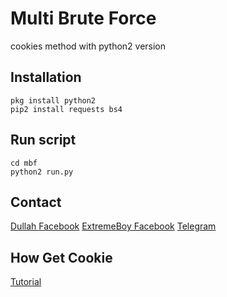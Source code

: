 # Multi Brute Force

cookies method with python2 version

## Installation
```
pkg install python2
pip2 install requests bs4
```

## Run script
```
cd mbf
python2 run.py
```

## Contact
[Dullah Facebook](https://www.facebook.com/dulahz)
[ExtremeBoy Facebook](https://www.facebook.com/ExtremeBoy.GGUser)
[Telegram](https://t.me/unikers)

## How Get Cookie
[Tutorial](https://www.facebook.com/100042800416881/posts/240261960743816/?app=fbl)
